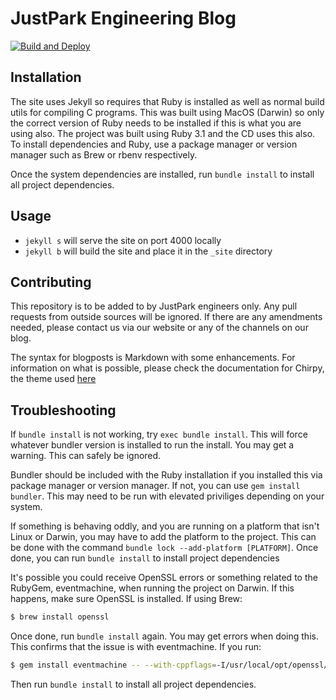 # JustPark Engineering Blog
[![Build and Deploy](https://github.com/EngineeringEd/engineeringed/actions/workflows/pages-deploy.yml/badge.svg)](https://github.com/EngineeringEd/engineeringed/actions/workflows/pages-deploy.yml)

## Installation
The site uses Jekyll so requires that Ruby is installed as well as normal build utils for compiling C programs. This was built using MacOS (Darwin) so only the correct version of Ruby needs to be installed if this is what you are using also. The project was built using Ruby 3.1 and the CD uses this also. To install dependencies and Ruby, use a package manager or version manager such as Brew or rbenv respectively.

Once the system dependencies are installed, run `bundle install` to install all project dependencies.

## Usage
- `jekyll s` will serve the site on port 4000 locally
- `jekyll b` will build the site and place it in the `_site` directory

## Contributing
This repository is to be added to by JustPark engineers only. Any pull requests from outside sources will be ignored. If there are any amendments needed, please contact us via our website or any of the channels on our blog.

The syntax for blogposts is Markdown with some enhancements. For information on what is possible, please check the documentation for Chirpy, the theme used [here](https://chirpy.cotes.page/posts/write-a-new-post/)

## Troubleshooting
If `bundle install` is not working, try `exec bundle install`. This will force whatever bundler version is installed to run the install. You may get a warning. This can safely be ignored.

Bundler should be included with the Ruby installation if you installed this via package manager or version manager. If not, you can use `gem install bundler`. This may need to be run with elevated priviliges depending on your system.

If something is behaving oddly, and you are running on a platform that isn't Linux or Darwin, you may have to add the platform to the project. This can be done with the command `bundle lock --add-platform [PLATFORM]`.
Once done, you can run `bundle install` to install project dependencies

It's possible you could receive OpenSSL errors or something related to the RubyGem, eventmachine, when running the project on Darwin. If this happens, make sure OpenSSL is installed. If using Brew:

```bash
$ brew install openssl
```
Once done, run `bundle install` again. You may get errors when doing this. This confirms that the issue is with eventmachine. If you run:

```bash
$ gem install eventmachine -- --with-cppflags=-I/usr/local/opt/openssl/include
```

Then run `bundle install` to install all project dependencies.
